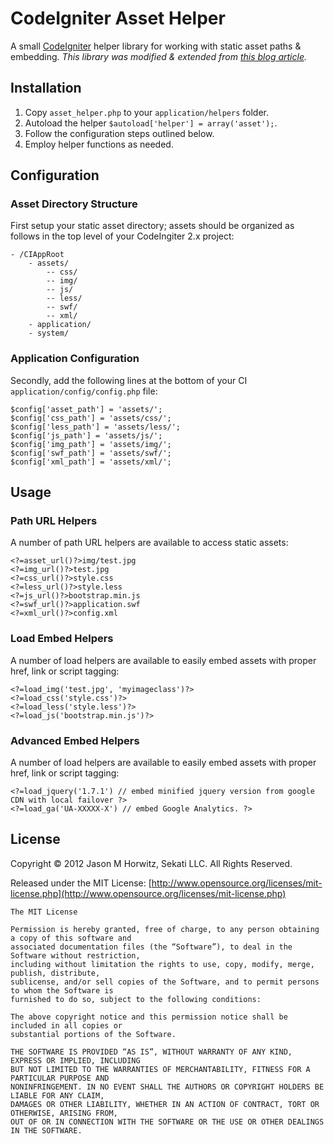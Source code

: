 
CodeIgniter Asset Helper
============================

A small [CodeIgniter](http://codeigniter.com) helper library for working with static asset paths & embedding. _This library was modified & extended from [this blog article](http://robotslacker.com/2010/11/dynamically-combine-and-minify-your-javascript-and-css-files-with-codeigniter/)._


Installation
-------------------------------------

1. Copy `asset_helper.php` to your `application/helpers` folder.
2. Autoload the helper `$autoload['helper'] = array('asset');`.
3. Follow the configuration steps outlined below.
4. Employ helper functions as needed.


Configuration
-------------------------------------


### Asset Directory Structure

First setup your static asset directory; assets should be organized as follows in the top level of your CodeIngiter 2.x project: 

	- /CIAppRoot
		- assets/
			-- css/
			-- img/
			-- js/
			-- less/
			-- swf/
			-- xml/			
		- application/
		- system/
		
		
### Application Configuration	

Secondly, add the following lines at the bottom of your CI `application/config/config.php` file:

	$config['asset_path'] = 'assets/';
	$config['css_path'] = 'assets/css/';
	$config['less_path'] = 'assets/less/';
	$config['js_path'] = 'assets/js/';
	$config['img_path'] = 'assets/img/';
	$config['swf_path'] = 'assets/swf/';
	$config['xml_path'] = 'assets/xml/';	
	
	
Usage
-------------------------------------


### Path URL Helpers

A number of path URL helpers are available to access static assets:

	<?=asset_url()?>img/test.jpg
	<?=img_url()?>test.jpg
	<?=css_url()?>style.css
	<?=less_url()?>style.less
	<?=js_url()?>bootstrap.min.js
	<?=swf_url()?>application.swf
	<?=xml_url()?>config.xml	

	
### Load Embed Helpers

A number of load helpers are available to easily embed assets with proper href, link or script tagging:

	<?=load_img('test.jpg', 'myimageclass')?>
	<?=load_css('style.css')?>
	<?=load_less('style.less')?>	
	<?=load_js('bootstrap.min.js')?>
	

### Advanced Embed Helpers

A number of load helpers are available to easily embed assets with proper href, link or script tagging:

	<?=load_jquery('1.7.1') // embed minified jquery version from google CDN with local failover ?>
	<?=load_ga('UA-XXXXX-X') // embed Google Analytics. ?>	

  	
License
-------------------------------------

Copyright © 2012 Jason M Horwitz, Sekati LLC. All Rights Reserved.

Released under the MIT License: [http://www.opensource.org/licenses/mit-license.php](http://www.opensource.org/licenses/mit-license.php)

	The MIT License

	Permission is hereby granted, free of charge, to any person obtaining a copy of this software and 
	associated documentation files (the “Software”), to deal in the Software without restriction, 
	including without limitation the rights to use, copy, modify, merge, publish, distribute, 
	sublicense, and/or sell copies of the Software, and to permit persons to whom the Software is 
	furnished to do so, subject to the following conditions:

	The above copyright notice and this permission notice shall be included in all copies or 
	substantial portions of the Software.

	THE SOFTWARE IS PROVIDED “AS IS”, WITHOUT WARRANTY OF ANY KIND, EXPRESS OR IMPLIED, INCLUDING 
	BUT NOT LIMITED TO THE WARRANTIES OF MERCHANTABILITY, FITNESS FOR A PARTICULAR PURPOSE AND 
	NONINFRINGEMENT. IN NO EVENT SHALL THE AUTHORS OR COPYRIGHT HOLDERS BE LIABLE FOR ANY CLAIM, 
	DAMAGES OR OTHER LIABILITY, WHETHER IN AN ACTION OF CONTRACT, TORT OR OTHERWISE, ARISING FROM, 
	OUT OF OR IN CONNECTION WITH THE SOFTWARE OR THE USE OR OTHER DEALINGS IN THE SOFTWARE.	
	